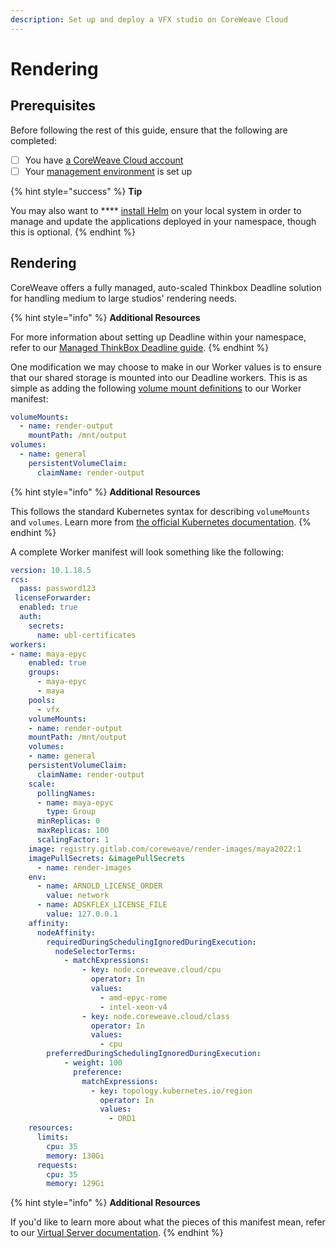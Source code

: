 ```yaml
---
description: Set up and deploy a VFX studio on CoreWeave Cloud
---
```


# Rendering

## Prerequisites

Before following the rest of this guide, ensure that the following are completed:

* [ ] You have [a CoreWeave Cloud account](https://cloud.coreweave.com/request-account)
* [ ] Your [management environment](../coreweave-kubernetes/getting-started.md) is set up

{% hint style="success" %}
**Tip**

You may also want to **** [install Helm](https://helm.sh/) on your local system in order to manage and update the applications deployed in your namespace, though this is optional.
{% endhint %}

## Rendering

CoreWeave offers a fully managed, auto-scaled Thinkbox Deadline solution for handling medium to large studios' rendering needs.

{% hint style="info" %}
**Additional Resources**

For more information about setting up Deadline within your namespace, refer to our [Managed ThinkBox Deadline guide](../vfx-and-rendering/vfx/deadline.md).
{% endhint %}

One modification we may choose to make in our Worker values is to ensure that our shared storage is mounted into our Deadline workers. This is as simple as adding the following [volume mount definitions](https://kubernetes.io/docs/concepts/storage/volumes/) to our Worker manifest:

```yaml
volumeMounts:
  - name: render-output
    mountPath: /mnt/output
volumes:
  - name: general
    persistentVolumeClaim:
      claimName: render-output
```

{% hint style="info" %}
**Additional Resources**

This follows the standard Kubernetes syntax for describing `volumeMounts` and `volumes`. Learn more from [the official Kubernetes documentation](https://kubernetes.io/docs/concepts/storage/volumes/).
{% endhint %}

A complete Worker manifest will look something like the following:

```yaml
version: 10.1.18.5
rcs:
  pass: password123
 licenseForwarder:
  enabled: true
  auth:
    secrets:
      name: ubl-certificates
workers:
- name: maya-epyc
    enabled: true
    groups:
      - maya-epyc
      - maya
    pools:
      - vfx
    volumeMounts:
    - name: render-output
    mountPath: /mnt/output
    volumes:
    - name: general
    persistentVolumeClaim:
      claimName: render-output
    scale:
      pollingNames:
      - name: maya-epyc
        type: Group
      minReplicas: 0
      maxReplicas: 100
      scalingFactor: 1
    image: registry.gitlab.com/coreweave/render-images/maya2022:1
    imagePullSecrets: &imagePullSecrets
      - name: render-images
    env:
      - name: ARNOLD_LICENSE_ORDER
        value: network
      - name: ADSKFLEX_LICENSE_FILE
        value: 127.0.0.1
    affinity:
      nodeAffinity:
        requiredDuringSchedulingIgnoredDuringExecution:
          nodeSelectorTerms:
            - matchExpressions:
                - key: node.coreweave.cloud/cpu
                  operator: In
                  values:
                    - amd-epyc-rome
                    - intel-xeon-v4
                - key: node.coreweave.cloud/class
                  operator: In
                  values:
                    - cpu
        preferredDuringSchedulingIgnoredDuringExecution:
            - weight: 100
              preference:
                matchExpressions:
                  - key: topology.kubernetes.io/region
                    operator: In
                    values:
                      - ORD1
    resources:
      limits:
        cpu: 35
        memory: 130Gi
      requests:
        cpu: 35
        memory: 129Gi
```

{% hint style="info" %}
**Additional Resources**

If you'd like to learn more about what the pieces of this manifest mean, refer to our [Virtual Server documentation](broken-reference).
{% endhint %}
